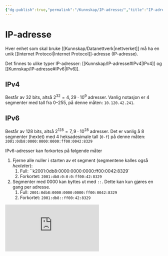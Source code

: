 ```yaml
---
{"dg-publish":true,"permalink":"/Kunnskap/IP-adresse/","title":"IP-adresse","tags":["ikt100","it","it1","nettverk"]}
---
```



# IP-adresse
Hver enhet som skal bruke [[Kunnskap/Datanettverk\|nettverket]] må ha en unik [[Internet Protocol\|Internet Protocol]]-adresse (<abbr>IP</abbr>-adresse).

Det finnes to ulike typer IP-adresser: [[Kunnskap/IP-adresse#IPv4\|IPv4]] og [[Kunnskap/IP-adresse#IPv6\|IPv6]].

## IPv4
Består av 32 bits, altså $2^{32}=4{,}29 \cdot 10^{9}$ adresser. Vanlig notasjon er 4 segmenter med tall fra 0–255, på denne måten: `10.120.42.241`. 

## IPv6
Består av 128 bits, altså $2^{128}=7{,}9 \cdot 10^{28}$ adresser. Det er vanlig å 8 segmenter (hextet) med 4 heksadesimale tall (`0-f`) på denne måten: `2001:0db8:0000:0000:0000:ff00:0042:8329`

IPv6-adresser kan forkortes på følgende måter
1. Fjerne alle nuller i starten av et segment (segmentene kalles også *hextet*er):
	1. Full: ``k2001:0db8:0000:0000:0000:ff00:0042:8329`
	2. Forkortet: `2001:db8:0:0:0:ff00:42:8329`
2. Segmenter med 0000 kan byttes ut med `::`. Dette kan kun gjøres en gang per adresse.
	1. Full: `2001:0db8:0000:0000:0000:ff00:0042:8329`
	2. Forkortet: `2001:db8::ff00:42:8329`

<iframe src="https://www.youtube.com/embed/0QI6I6APomE?si=uaEuk8h5hHtEiwcu" class="youtube" title="" loading="lazy" frameborder="0" allow="accelerometer; autoplay; clipboard-write; encrypted-media; gyroscope; picture-in-picture; web-share" allowfullscreen></iframe>
